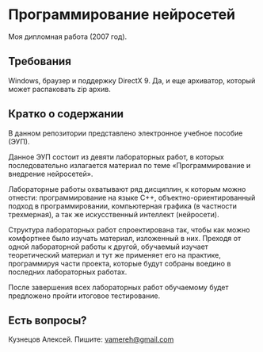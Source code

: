 Программирование нейросетей
================

Моя дипломная работа (2007 год).

## Требования

Windows, браузер и поддержку DirectX 9. Да, и еще архиватор, который может распаковать zip архив.

## Кратко о содержании

В данном репозитории представлено электронное учебное пособие (ЭУП).

Данное ЭУП состоит из девяти лабораторных работ, в которых последовательно излагается материал по теме «Программирование и внедрение нейросетей». 

Лабораторные работы охватывают ряд дисциплин, к которым можно отнести: программирование на языке С++, объектно-ориентированный подход в программировании, компьютерная графика (в частности трехмерная), а так же искусственный интеллект (нейросети). 

Структура лабораторных работ спроектирована так, чтобы как можно комфортнее было изучать материал, изложенный в них. Преходя от одной лабораторной работы к другой, обучаемый изучает теоретический материал и тут же применяет его на практике, программируя части проекта, которые будут собраны воедино в последних лабораторных работах.

После завершения всех лабораторных работ обучаемому будет предложено пройти итоговое тестирование.

## Есть вопросы?

Кузнецов Алексей.
Пишите: vamereh@gmail.com
